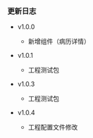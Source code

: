 ### 更新日志

- v1.0.0

  - 新增组件（病历详情）

- v1.0.1

  - 工程测试包

- v1.0.3

  - 工程测试包

- v1.0.4

  - 工程配置文件修改
